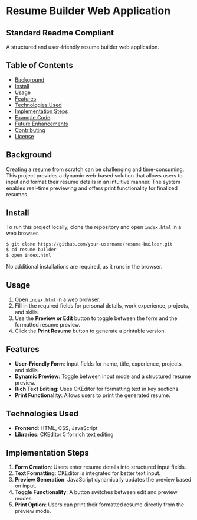 # Resume Builder Web Application

## Standard Readme Compliant

A structured and user-friendly resume builder web application.

## Table of Contents
- [Background](#background)
- [Install](#install)
- [Usage](#usage)
- [Features](#features)
- [Technologies Used](#technologies-used)
- [Implementation Steps](#implementation-steps)
- [Example Code](#example-code)
- [Future Enhancements](#future-enhancements)
- [Contributing](#contributing)
- [License](#license)

## Background
Creating a resume from scratch can be challenging and time-consuming. This project provides a dynamic web-based solution that allows users to input and format their resume details in an intuitive manner. The system enables real-time previewing and offers print functionality for finalized resumes.

## Install
To run this project locally, clone the repository and open `index.html` in a web browser.

```sh
$ git clone https://github.com/your-username/resume-builder.git
$ cd resume-builder
$ open index.html
```

No additional installations are required, as it runs in the browser.

## Usage
1. Open `index.html` in a web browser.
2. Fill in the required fields for personal details, work experience, projects, and skills.
3. Use the **Preview or Edit** button to toggle between the form and the formatted resume preview.
4. Click the **Print Resume** button to generate a printable version.

## Features
- **User-Friendly Form**: Input fields for name, title, experience, projects, and skills.
- **Dynamic Preview**: Toggle between input mode and a structured resume preview.
- **Rich Text Editing**: Uses CKEditor for formatting text in key sections.
- **Print Functionality**: Allows users to print the generated resume.

## Technologies Used
- **Frontend**: HTML, CSS, JavaScript
- **Libraries**: CKEditor 5 for rich text editing

## Implementation Steps
1. **Form Creation**: Users enter resume details into structured input fields.
2. **Text Formatting**: CKEditor is integrated for better text input.
3. **Preview Generation**: JavaScript dynamically updates the preview based on input.
4. **Toggle Functionality**: A button switches between edit and preview modes.
5. **Print Option**: Users can print their formatted resume directly from the preview mode.

